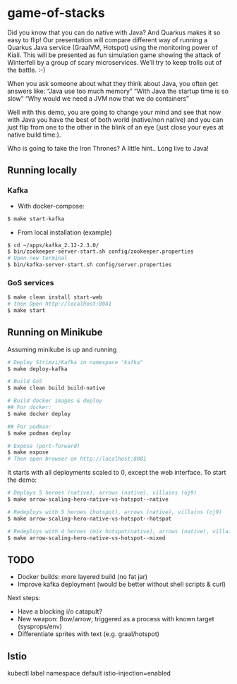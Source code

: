 # game-of-stacks
Did you know that you can do native with Java? And Quarkus makes it so easy to flip! Our presentation will compare different way of running a Quarkus Java service (GraalVM, Hotspot) using the monitoring power of Kiali. This will be presented as fun simulation game showing the attack of Winterfell by a group of scary microservices. We’ll try to keep trolls out of the battle. :-)

When you ask someone about what they think about Java, you often get answers like:
“Java use too much memory”
“With Java the startup time is so slow”
“Why would we need a JVM now that we do containers”

Well with this demo, you are going to change your mind and see that now with Java you have the best of both world (native/non native) and you can just flip from one to the other in the blink of an eye (just close your eyes at native build time:). 

Who is going to take the Iron Thrones?
A little hint.. Long live to Java!

## Running locally

### Kafka

- With docker-compose:

```bash
$ make start-kafka
```

- From local installation (example)

```bash
$ cd ~/apps/kafka_2.12-2.3.0/
$ bin/zookeeper-server-start.sh config/zookeeper.properties
# Open new terminal
$ bin/kafka-server-start.sh config/server.properties 
```

### GoS services

```bash
$ make clean install start-web
# then Open http://localhost:8081
$ make start
```


## Running on Minikube

Assuming minikube is up and running

```bash
# Deploy Strimzi/Kafka in namespace "kafka"
$ make deploy-kafka

# Build GoS
$ make clean build build-native

# Build docker images & deploy
## For docker:
$ make docker deploy

## For podman:
$ make podman deploy

# Expose (port-forward)
$ make expose
# Then open browser on http://localhost:8081
```

It starts with all deployments scaled to 0, except the web interface. To start the demo:

```bash
# Deploys 5 heroes (native), arrows (native), villains (oj9)
$ make arrow-scaling-hero-native-vs-hotspot--native

# Redeploys with 5 heroes (hotspot), arrows (native), villains (oj9)
$ make arrow-scaling-hero-native-vs-hotspot--hotspot

# Redeploys with 4 heroes (mix hotspot/native), arrows (native), villains (oj9)
$ make arrow-scaling-hero-native-vs-hotspot--mixed
```


## TODO

- Docker builds: more layered build (no fat jar)
- Improve kafka deployment (would be better without shell scripts & curl)

Next steps:
- Have a blocking i/o catapult?
- New weapon: Bow/arrow; triggered as a process with known target (sysprops/env)
- Differentiate sprites with text (e.g. graal/hotspot)

## Istio

kubectl label namespace default istio-injection=enabled


